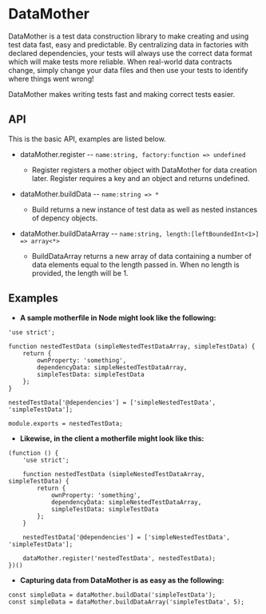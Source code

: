 # DataMother #

DataMother is a test data construction library to make creating and using test data fast, easy and predictable. By centralizing data in factories with declared dependencies, your tests will always use the correct data format which will make tests more reliable.  When real-world data contracts change, simply change your data files and then use your tests to identify where things went wrong!

DataMother makes writing tests fast and making correct tests easier.

## API ##

This is the basic API, examples are listed below.

- dataMother.register -- `name:string, factory:function => undefined`
    - Register registers a mother object with DataMother for data creation later. Register requires a key and an object and returns undefined.

- dataMother.buildData -- `name:string => *`
    - Build returns a new instance of test data as well as nested instances of depency objects.

- dataMother.buildDataArray -- `name:string, length:[leftBoundedInt<1>] => array<*>`
    - BuildDataArray returns a new array of data containing a number of data elements equal to the length passed in.  When no length is provided, the length will be 1.

## Examples ##

- **A sample motherfile in Node might look like the following:**

```
'use strict';

function nestedTestData (simpleNestedTestDataArray, simpleTestData) {
    return {
        ownProperty: 'something',
        dependencyData: simpleNestedTestDataArray,
        simpleTestData: simpleTestData
    };
}

nestedTestData['@dependencies'] = ['simpleNestedTestData', 'simpleTestData'];

module.exports = nestedTestData;
```


- **Likewise, in the client a motherfile might look like this:**

```
(function () {
    'use strict';

    function nestedTestData (simpleNestedTestDataArray, simpleTestData) {
        return {
            ownProperty: 'something',
            dependencyData: simpleNestedTestDataArray,
            simpleTestData: simpleTestData
        };
    }

    nestedTestData['@dependencies'] = ['simpleNestedTestData', 'simpleTestData'];

    dataMother.register('nestedTestData', nestedTestData);
})()
```


- **Capturing data from DataMother is as easy as the following:**

```
const simpleData = dataMother.buildData('simpleTestData');
const simpleData = dataMother.buildDataArray('simpleTestData', 5);
```
